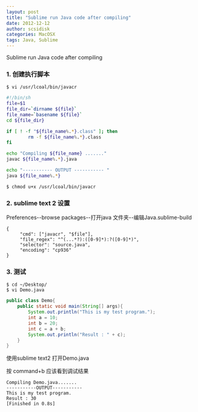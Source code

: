 ```yaml
---
layout: post
title: "Sublime run Java code after compiling"
date: 2012-12-12
author: scsidisk
categories: MacOSX
tags: Java, Sublime
---
```


Sublime run Java code after compiling

### 1. 创建执行脚本

```
$ vi /usr/lcoal/bin/javacr
```

```bash
#!/bin/sh
file=$1
file_dir=`dirname ${file}`
file_name=`basename ${file}`
cd ${file_dir}

if [ ! -f "${file_name%.*}.class" ]; then
        rm -f ${file_name%.*}.class
fi

echo "Compiling ${file_name} ......."
javac ${file_name%.*}.java

echo "----------- OUTPUT ----------- "
java ${file_name%.*}
```

```
$ chmod u+x /usr/lcoal/bin/javacr
```

### 2.  sublime text 2 设置

Preferences--browse packages--打开java 文件夹--编辑Java.sublime-build

```
{
     "cmd": ["javacr", "$file"],
     "file_regex": "^(...*?):([0-9]*):?([0-9]*)",
     "selector": "source.java",
     "encoding": "cp936"
}
```

### 3. 测试

```
$ cd ~/Desktop/
$ vi Demo.java
```

```java
public class Demo{
    public static void main(String[] args){
        System.out.println("This is my test program.");
        int a = 10;
        int b = 20;
        int c = a + b;
        System.out.println("Result : " + c);
    }
}
```

使用sublime text2 打开Demo.java

按 command+b 应该看到调试结果

```
Compiling Demo.java.......
-----------OUTPUT-----------
This is my test program.
Result : 30
[Finished in 0.8s]
```


